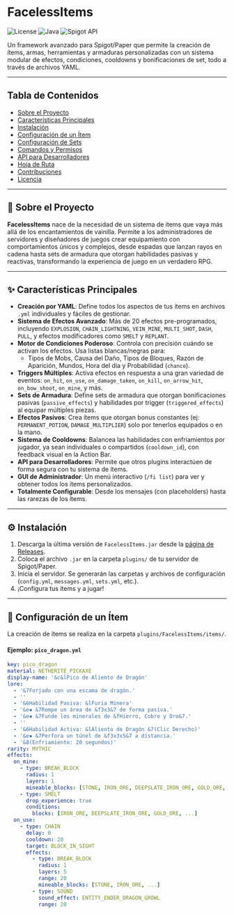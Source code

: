 # FacelessItems
![License](https://img.shields.io/badge/License-MIT-blue.svg)
![Java](https://img.shields.io/badge/Java-17+-orange.svg)
![Spigot API](https://img.shields.io/badge/Spigot--API-1.20+-red.svg)

Un framework avanzado para Spigot/Paper que permite la creación de ítems, armas, herramientas y armaduras personalizadas con un sistema modular de efectos, condiciones, cooldowns y bonificaciones de set, todo a través de archivos YAML.

---
## Tabla de Contenidos

* [Sobre el Proyecto](#-sobre-el-proyecto)
* [Características Principales](#-características-principales)
* [Instalación](#-instalación)
* [Configuración de un Ítem](#-configuración-de-un-ítem)
* [Configuración de Sets](#-configuración-de-sets)
* [Comandos y Permisos](#-comandos-y-permisos)
* [API para Desarrolladores](#-api-para-desarrolladores)
* [Hoja de Ruta](#-hoja-de-ruta)
* [Contribuciones](#-contribuciones)
* [Licencia](#-licencia)

---
## 📖 Sobre el Proyecto

**FacelessItems** nace de la necesidad de un sistema de ítems que vaya más allá de los encantamientos de vainilla. Permite a los administradores de servidores y diseñadores de juegos crear equipamiento con comportamientos únicos y complejos, desde espadas que lanzan rayos en cadena hasta sets de armadura que otorgan habilidades pasivas y reactivas, transformando la experiencia de juego en un verdadero RPG.

---
## ✨ Características Principales

* **Creación por YAML**: Define todos los aspectos de tus ítems en archivos `.yml` individuales y fáciles de gestionar.
* **Sistema de Efectos Avanzado**: Más de 20 efectos pre-programados, incluyendo `EXPLOSION`, `CHAIN_LIGHTNING`, `VEIN_MINE`, `MULTI_SHOT`, `DASH`, `PULL`, y efectos modificadores como `SMELT` y `REPLANT`.
* **Motor de Condiciones Poderoso**: Controla con precisión cuándo se activan los efectos. Usa listas blancas/negras para:
  * Tipos de Mobs, Causa del Daño, Tipos de Bloques, Razón de Aparición, Mundos, Hora del día y Probabilidad (`chance`).
* **Triggers Múltiples**: Activa efectos en respuesta a una gran variedad de eventos: `on_hit`, `on_use`, `on_damage_taken`, `on_kill`, `on_arrow_hit`, `on_bow_shoot`, `on_mine`, y más.
* **Sets de Armadura**: Define sets de armadura que otorgan bonificaciones pasivas (`passive_effects`) y habilidades por trigger (`triggered_effects`) al equipar múltiples piezas.
* **Efectos Pasivos**: Crea ítems que otorgan bonus constantes (ej: `PERMANENT_POTION`, `DAMAGE_MULTIPLIER`) solo por tenerlos equipados o en la mano.
* **Sistema de Cooldowns**: Balancea las habilidades con enfriamientos por jugador, ya sean individuales o compartidos (`cooldown_id`), con feedback visual en la Action Bar.
* **API para Desarrolladores**: Permite que otros plugins interactúen de forma segura con tu sistema de ítems.
* **GUI de Administrador**: Un menú interactivo (`/fi list`) para ver y obtener todos los ítems personalizados.
* **Totalmente Configurable**: Desde los mensajes (con placeholders) hasta las rarezas de los ítems.

---
## ⚙️ Instalación

1.  Descarga la última versión de `FacelessItems.jar` desde la [página de Releases](https://github.com/TU_USUARIO/TU_REPOSITORIO/releases).
2.  Coloca el archivo `.jar` en la carpeta `plugins/` de tu servidor de Spigot/Paper.
3.  Inicia el servidor. Se generarán las carpetas y archivos de configuración (`config.yml`, `messages.yml`, `sets.yml`, etc.).
4.  ¡Configura tus ítems y a jugar!

---
## 🔧 Configuración de un Ítem

La creación de ítems se realiza en la carpeta `plugins/FacelessItems/items/`.

#### Ejemplo: `pico_dragon.yml`
```yaml
key: pico_dragon
material: NETHERITE_PICKAXE
display-name: '&c&lPico de Aliento de Dragón'
lore:
  - '&7Forjado con una escama de dragón.'
  - ''
  - '&6Habilidad Pasiva: &lFuria Minera'
  - '&e▪ &7Rompe un área de &f3x3&7 de forma pasiva.'
  - '&e▪ &7Funde los minerales de &fHierro, Cobre y Oro&7.'
  - ''
  - '&6Habilidad Activa: &lAliento de Dragón &7(Clic Derecho)'
  - '&e▪ &7Perfora un túnel de &f3x3x5&7 a distancia.'
  - '&8(Enfriamiento: 20 segundos)'
rarity: MYTHIC
effects:
  on_mine:
    - type: BREAK_BLOCK
      radius: 1
      layers: 1
      mineable_blocks: [STONE, IRON_ORE, DEEPSLATE_IRON_ORE, GOLD_ORE, ...]
    - type: SMELT
      drop_experience: true
      conditions:
        blocks: [IRON_ORE, DEEPSLATE_IRON_ORE, GOLD_ORE, ...]
  on_use:
    - type: CHAIN
      delay: 0
      cooldown: 20
      target: BLOCK_IN_SIGHT
      effects:
        - type: BREAK_BLOCK
          radius: 1
          layers: 5
          range: 20
          mineable_blocks: [STONE, IRON_ORE, ...]
        - type: SOUND
          sound_effect: ENTITY_ENDER_DRAGON_GROWL
          range: 20